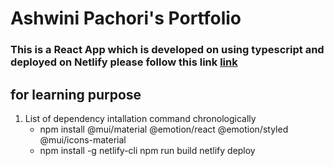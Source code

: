 # Ashwini Pachori's Portfolio 
### This is a React App which is developed on using typescript and deployed on Netlify please follow this link [link](https://64f892191b7338186d8a68bd--noobmaster.netlify.app/)

## for learning purpose
 1. List of dependency intallation command chronologically  
      * npm install @mui/material @emotion/react @emotion/styled @mui/icons-material
      * npm install -g netlify-cli npm run build netlify deploy


